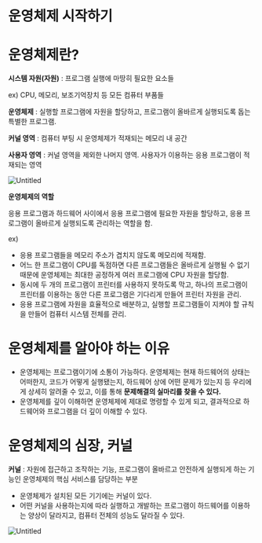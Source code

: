 # 운영체제 시작하기

# 운영체제란?

**시스템 자원(자원)** : 프로그램 실행에 마땅히 필요한 요소들

ex) CPU, 메모리, 보조기억장치 등 모든 컴퓨터 부품들

**운영체제** : 실행할 프로그램에 자원을 할당하고, 프로그램이 올바르게 실행되도록 돕는 특별한 프로그램. 

**커널 영역** : 컴퓨터 부팅 시 운영체제가 적재되는 메모리 내 공간

**사용자 영역** : 커널 영역을 제외한 나머지 영역. 사용자가 이용하는 응용 프로그램이 적재되는 영역

![Untitled](%E1%84%8B%E1%85%AE%E1%86%AB%E1%84%8B%E1%85%A7%E1%86%BC%E1%84%8E%E1%85%A6%E1%84%8C%E1%85%A6%20%E1%84%89%E1%85%B5%E1%84%8C%E1%85%A1%E1%86%A8%E1%84%92%E1%85%A1%E1%84%80%E1%85%B5%20b0e27c2232d448389fc4bd1498823002/Untitled.png)

**운영체제의 역할**

응용 프로그램과 하드웨어 사이에서 응용 프로그램에 필요한 자원을 할당하고, 응용 프로그램이 올바르게 실행되도록 관리하는 역할을 함.

ex)

- 응용 프로그램들을 메모리 주소가 겹치지 않도록 메모리에 적재함.
- 어느 한 프로그램이 CPU를 독점하면 다른 프로그램들은 올바르게 실행될 수 없기 때문에 운영체제는 최대한 공정하게 여러 프로그램에 CPU 자원을 할당함.
- 동시에 두 개의 프로그램이 프린터를 사용하지 못하도록 막고, 하나의 프로그램이 프린터를 이용하는 동안 다른 프로그램은 기다리게 만들어 프린터 자원을 관리.
- 응용 프로그램에 자원을 효율적으로 배분하고, 실행할 프로그램들이 지켜야 할 규칙을 만들어 컴퓨터 시스템 전체를 관리.

# 운영체제를 알아야 하는 이유

- 운영체제는 프로그램이기에 소통이 가능하다. 운영체제는 현재 하드웨어의 상태는 어떠한지, 코드가 어떻게 실행됐는지, 하드웨어 상에 어떤 문제가 있는지 등 우리에게 상세히 알려줄 수 있고, 이를 통해 **문제해결의 실마리를 찾을 수 있다.**
- 운영체제를 깊이 이해하면 운영체제에 제대로 명령할 수 있게 되고, 결과적으로 하드웨어와 프로그램을 더 깊이 이해할 수 있다.

# 운영체제의 심장, 커널

**커널** : 자원에 접근하고 조작하는 기능, 프로그램이 올바르고 안전하게 실행되게 하는 기능인 운영체제의 핵심 서비스를 담당하는 부분

- 운영체제가 설치된 모든 기기에는 커널이 있다.
- 어떤 커널을 사용하는지에 따라 실행하고 개발하는 프로그램이 하드웨어를 이용하는 양상이 달라지고, 컴퓨터 전체의 성능도 달라질 수 있다.

![Untitled](%E1%84%8B%E1%85%AE%E1%86%AB%E1%84%8B%E1%85%A7%E1%86%BC%E1%84%8E%E1%85%A6%E1%84%8C%E1%85%A6%20%E1%84%89%E1%85%B5%E1%84%8C%E1%85%A1%E1%86%A8%E1%84%92%E1%85%A1%E1%84%80%E1%85%B5%20b0e27c2232d448389fc4bd1498823002/Untitled%201.png)